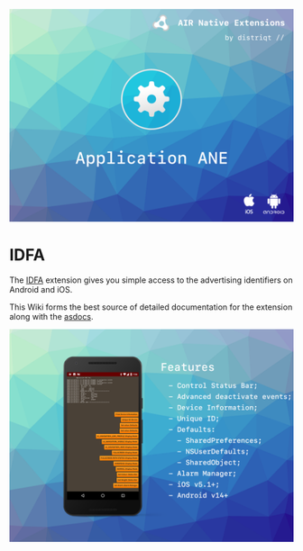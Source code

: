 
![](images/hero.png)

# IDFA

The [IDFA](https://airnativeextensions.com/extension/com.distriqt.IDFA) extension 
gives you simple access to the advertising identifiers on Android and iOS.



This Wiki forms the best source of detailed documentation for the extension along with 
the [asdocs](https://distriqt.github.io/ANE-IDFA/asdocs). 


![](images/promo.png)

